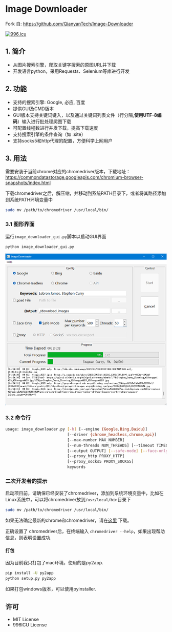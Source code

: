 # Image Downloader
Fork 自: https://github.com/QianyanTech/Image-Downloader

[![996.icu](https://img.shields.io/badge/link-996.icu-red.svg)](https://996.icu)

## 1. 简介

+ 从图片搜索引擎，爬取关键字搜索的原图URL并下载
+ 开发语言python，采用Requests、Selenium等库进行开发

## 2. 功能

+ 支持的搜索引擎: Google, 必应, 百度
+ 提供GUI及CMD版本
+ GUI版本支持关键词键入，以及通过关键词列表文件（行分隔,**使用UTF-8编码**）输入进行批处理爬图下载
+ 可配置线程数进行并发下载，提高下载速度
+ 支持搜索引擎的条件查询（如 :site）
+ 支持socks5和http代理的配置，方便科学上网用户

## 3. 用法

需要安装于当前chrome对应的chromedriver版本，下载地址：https://commondatastorage.googleapis.com/chromium-browser-snapshots/index.html

下载chromedriver之后，解压缩，并移动到系统PATH目录下，或者将其路径添加到系统PATH环境变量中

```bash
sudo mv /path/to/chromedriver /usr/local/bin/
```


### 3.1 图形界面

运行`image_downloader_gui.py`脚本以启动GUI界面

```bash
python image_downloader_gui.py
```

![GUI](/GUI.png)

### 3.2 命令行

```bash
usage: image_downloader.py [-h] [--engine {Google,Bing,Baidu}]
                           [--driver {chrome_headless,chrome,api}]
                           [--max-number MAX_NUMBER]
                           [--num-threads NUM_THREADS] [--timeout TIMEOUT]
                           [--output OUTPUT] [--safe-mode] [--face-only]
                           [--proxy_http PROXY_HTTP]
                           [--proxy_socks5 PROXY_SOCKS5]
                           keywords
```


### 二次开发者的提示

启动项目前，请确保已经安装了chromedriver，添加到系统环境变量中，比如在Linux系统中，可以将chromedriver放到`/usr/local/bin`目录下

```bash
sudo mv /path/to/chromedriver /usr/local/bin/
```

如果无法确定最新的chrome和chromedriver，请在[这里](https://googlechromelabs.github.io/chrome-for-testing/#stable) 下载。

正确设置了 chromedriver后，在终端输入 `chromedriver --help`，如果出现帮助信息，则表明设置成功.


#### 打包
因为目前我只打包了mac环境，使用的是py2app.

  ```bash
  pip install -U py2app
  python setup.py py2app
  ```

  如果打包windows版本，可以使用pyinstaller.


## 许可

+ MIT License
+ 996ICU License
